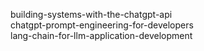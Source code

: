 building-systems-with-the-chatgpt-api<br>
chatgpt-prompt-engineering-for-developers<br>
lang-chain-for-llm-application-development<br>
